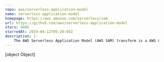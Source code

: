 ```yaml
---
repo: aws/serverless-application-model
name: serverless-application-model
homepage: https://aws.amazon.com/serverless/sam
url: https://github.com/aws/serverless-application-model
stars: 9405
starredAt: 2019-04-12T05:20:05Z
description: |-
    The AWS Serverless Application Model (AWS SAM) transform is a AWS CloudFormation macro that transforms SAM templates into CloudFormation templates.
---
```


[object Object]
